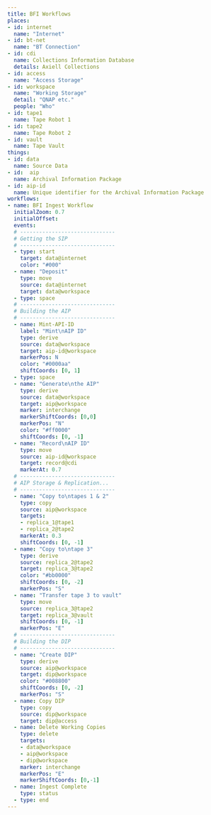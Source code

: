 ```yaml
---
title: BFI Workflows
places:
- id: internet
  name: "Internet"
- id: bt-net
  name: "BT Connection"
- id: cdi
  name: Collections Information Database
  details: Axiell Collections
- id: access
  name: "Access Storage"
- id: workspace
  name: "Working Storage"
  detail: "QNAP etc."
  people: "Who"
- id: tape1
  name: Tape Robot 1
- id: tape2
  name: Tape Robot 2
- id: vault
  name: Tape Vault
things:
- id: data
  name: Source Data
- id:  aip
  name: Archival Information Package
- id: aip-id
  name: Unique identifier for the Archival Information Package
workflows:
- name: BFI Ingest Workflow
  initialZoom: 0.7
  initialOffset:
  events:
  # ------------------------------
  # Getting the SIP
  # ------------------------------
  - type: start
    target: data@internet
    color: "#000"
  - name: "Deposit"
    type: move
    source: data@internet
    target: data@workspace
  - type: space
  # ------------------------------
  # Building the AIP
  # ------------------------------
  - name: Mint-API-ID
    label: "Mint\nAIP ID"
    type: derive
    source: data@workspace
    target: aip-id@workspace
    markerPos: N
    color: "#0000aa"
    shiftCoords: [0, 1]
  - type: space
  - name: "Generate\nthe AIP"
    type: derive
    source: data@workspace
    target: aip@workspace
    marker: interchange
    markerShiftCoords: [0,0]
    markerPos: "N"
    color: "#ff0000"
    shiftCoords: [0, -1]
  - name: "Record\nAIP ID"
    type: move
    source: aip-id@workspace
    target: record@cdi
    markerAt: 0.7
  # ------------------------------
  # AIP Storage & Replication...
  # ------------------------------
  - name: "Copy to\ntapes 1 & 2"
    type: copy
    source: aip@workspace
    targets:
    - replica_1@tape1
    - replica_2@tape2
    markerAt: 0.3
    shiftCoords: [0, -1]
  - name: "Copy to\ntape 3"
    type: derive
    source: replica_2@tape2
    target: replica_3@tape2
    color: "#bb0000"
    shiftCoords: [0, -2]
    markerPos: "S"
  - name: "Transfer tape 3 to vault"
    type: move
    source: replica_3@tape2
    target: replica_3@vault
    shiftCoords: [0, -1]
    markerPos: "E"
  # ------------------------------
  # Building the DIP
  # ------------------------------
  - name: "Create DIP"
    type: derive
    source: aip@workspace
    target: dip@workspace
    color: "#008800"
    shiftCoords: [0, -2]
    markerPos: "S"
  - name: Copy DIP
    type: copy
    source: dip@workspace
    target: dip@access
  - name: Delete Working Copies
    type: delete
    targets:
    - data@workspace
    - aip@workspace
    - dip@workspace
    marker: interchange
    markerPos: "E"
    markerShiftCoords: [0,-1]
  - name: Ingest Complete
    type: status
  - type: end
---
```

